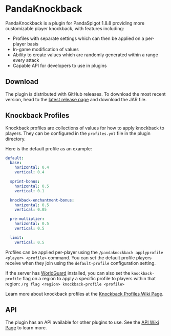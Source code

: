 # PandaKnockback

PandaKnockback is a plugin for PandaSpigot 1.8.8 providing more customizable player knockback, with features including:

- Profiles with separate settings which can then be applied on a per-player basis
- In-game modification of values
- Ability to create values which are randomly generated within a range every attack
- Capable API for developers to use in plugins

## Download

The plugin is distributed with GitHub releases. To download the most recent version, head to
the [latest release page](https://github.com/hpfxd/PandaKnockback/releases/latest) and download the JAR file.

## Knockback Profiles

Knockback profiles are collections of values for how to apply knockback to players. They can be configured in
the `profiles.yml` file in the plugin directory.

Here is the default profile as an example:

```yaml
default:
  base:
    horizontal: 0.4
    vertical: 0.4

  sprint-bonus:
    horizontal: 0.5
    vertical: 0.1

  knockback-enchantment-bonus:
    horizontal: 0.5
    vertical: 0.05

  pre-multiplier:
    horizontal: 0.5
    vertical: 0.5

  limit:
    vertical: 0.5
```

Profiles can be applied per-player using the `/pandaknockback applyprofile <player> <profile>` command. You can set the
default profile players receive when they join using the `default-profile` configuration setting.

If the server has [WorldGuard](https://worldguard.enginehub.org/) installed, you can also set the `knockback-profile`
flag on a region to apply a specific profile to players within that
region: `/rg flag <region> knockback-profile <profile>`

Learn more about knockback profiles at
the [Knockback Profiles Wiki Page](https://github.com/hpfxd/PandaKnockback/wiki/Knockback-Profiles).

## API

The plugin has an API available for other plugins to use. See
the [API Wiki Page](https://github.com/hpfxd/PandaKnockback/wiki/API) to learn more.
